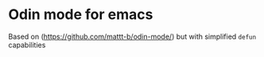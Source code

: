 # Odin mode for emacs

Based on (https://github.com/mattt-b/odin-mode/) but with simplified `defun` capabilities
